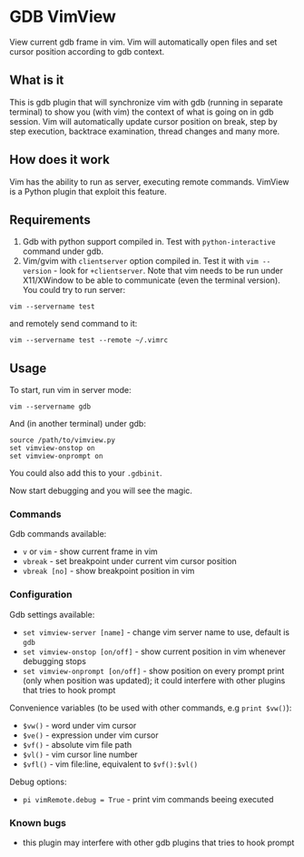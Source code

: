 # GDB VimView
View current gdb frame in vim.
Vim will automatically open files and set cursor position according to gdb context.

## What is it
This is gdb plugin that will synchronize vim with gdb (running in separate terminal) to show you (with vim) the context of what is going on in gdb session. Vim will automatically update cursor position on break, step by step execution, backtrace examination, thread changes and many more.

## How does it work
Vim has the ability to run as server, executing remote commands. VimView is a Python plugin that exploit this feature.

## Requirements
1. Gdb with python support compiled in. Test with `python-interactive` command under gdb.
2. Vim/gvim with `clientserver` option compiled in. Test it with `vim --version` - look for `+clientserver`. Note that vim needs to be run under X11/XWindow to be able to communicate (even the terminal version).
You could try to run server:
```
vim --servername test
```
and remotely send command to it:
```
vim --servername test --remote ~/.vimrc
```

## Usage
To start, run vim in server mode:
```
vim --servername gdb
```
And (in another terminal) under gdb:
```
source /path/to/vimview.py
set vimview-onstop on
set vimview-onprompt on
```
You could also add this to your `.gdbinit`.

Now start debugging and you will see the magic.

### Commands
Gdb commands available:
 - `v` or `vim` - show current frame in vim
 - `vbreak` - set breakpoint under current vim cursor position
 - `vbreak [no]` - show breakpoint position in vim

### Configuration
Gdb settings available:
 - `set vimview-server [name]` - change vim server name to use, default is `gdb`
 - `set vimview-onstop [on/off]` - show current position in vim whenever debugging stops
 - `set vimview-onprompt [on/off]` - show position on every prompt print (only when position was updated); it could interfere with other plugins that tries to hook prompt

Convenience variables (to be used with other commands, e.g `print $vw()`):
 - `$vw()` - word under vim cursor
 - `$ve()` - expression under vim cursor
 - `$vf()` - absolute vim file path
 - `$vl()` - vim cursor line number
 - `$vfl()` - vim file:line, equivalent to `$vf():$vl()`

Debug options:
 - `pi vimRemote.debug = True` - print vim commands beeing executed

### Known bugs
 - this plugin may interfere with other gdb plugins that tries to hook prompt

